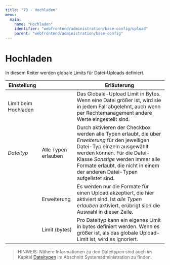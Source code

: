 ```yaml
---
title: "73 - Hochladen"
menu:
  main:
    name: "Hochladen"
    identifier: "webfrontend/administration/base-config/upload"
    parent: "webfrontend/administration/base-config"
---
```

# Hochladen

In diesem Reiter werden globale Limits für Datei-Uploads definiert.

|Einstellung | | Erläuterung |
|----|---|---|
|Limit beim Hochladen | | Das Globale-Upload Limit in Bytes. Wenn eine Datei größer ist, wird sie in jedem Fall abgelehnt, auch wenn per Rechtemanagement andere Werte eingestellt sind. |
|_Dateityp_ | Alle Typen erlauben| Durch aktivieren der Checkbox werden alle Typen erlaubt, die über _Erweiterung_ für den jeweiligen Datei-Typ einzeln ausgewählt werden können. Für die Datei-Klasse _Sonstige_ werden immer alle Formate erlaubt, die nicht in einem der anderen Datei-Typen aufgelistet sind.|
| | Erweiterung | Es werden nur die Formate für einen Upload akzeptiert, die hier aktiviert sind. Ist *alle Typen erlauben* aktiviert, erübrigt sich die Auswahl in dieser Zeile. |
| |Limit (bytes) | Pro Dateityp kann ein eigenes Limit in bytes definiert werden. Wenn es größer ist, als das globale Upload-Limit ist, wird es ignoriert. |

> HINWEIS: Nähere Informationen zu den Dateitypen sind auch im Kapitel [Dateitypen](/en/sysadmin/eas/filetypes) im Abschnitt Systemadministration zu finden.
